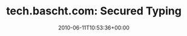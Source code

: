 ---
retweeted: false
source: <a href="http://posterous.com" rel="nofollow">Posterous</a>
entities:
  hashtags: []
  symbols: []
  user_mentions: []
  urls: []
display_text_range:
- '0'
- '67'
favorite_count: '0'
id_str: '15919739374'
truncated: false
retweet_count: '0'
id: '15919739374'
created_at: Fri Jun 11 10:53:36 +0000 2010
favorited: false
full_text: 'tech.bascht.com: Secured Typing - The Daily WTF http://post.ly/j9ma'
lang: en
tags:
- pesos:twitter
date: '2010-06-11T10:53:36+00:00'
src: https://twitter.com/bascht/status/15919739374
original_url: https://twitter.com/bascht/status/15919739374
type: twitter_tweet
text: 'tech.bascht.com: Secured Typing - The Daily WTF http://post.ly/j9ma'
title: 'tech.bascht.com: Secured Typing'

---